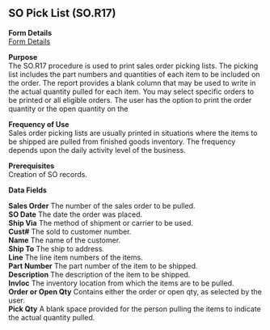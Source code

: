 ##  SO Pick List (SO.R17)

<PageHeader />

**Form Details**  
[ Form Details ](SO-R17-1/README.md)   

**Purpose**  
The SO.R17 procedure is used to print sales order picking lists. The picking
list includes the part numbers and quantities of each item to be included on
the order. The report provides a blank column that may be used to write in the
actual quantity pulled for each item. You may select specific orders to be
printed or all eligible orders. The user has the option to print the order
quantity or the open quantity on the

**Frequency of Use**  
Sales order picking lists are usually printed in situations where the items to
be shipped are pulled from finished goods inventory. The frequency depends
upon the daily activity level of the business.

**Prerequisites**  
Creation of SO records.

**Data Fields**

**Sales Order** The number of the sales order to be pulled.  
**SO Date** The date the order was placed.  
**Ship Via** The method of shipment or carrier to be used.  
**Cust#** The sold to customer number.  
**Name** The name of the customer.  
**Ship To** The ship to address.  
**Line** The line item numbers of the items.  
**Part Number** The part number of the item to be shipped.  
**Description** The description of the item to be shipped.  
**Invloc** The inventory location from which the items are to be pulled.  
**Order or Open Qty** Contains either the order or open qty, as selected by
the user.  
**Pick Qty** A blank space provided for the person pulling the items to
indicate the actual quantity pulled.  
  
<badge text= "Version 8.10.57" vertical="middle" />

<PageFooter />